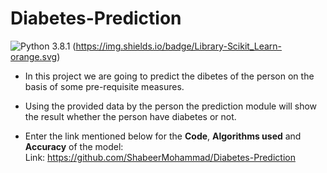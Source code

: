 # Diabetes-Prediction
![Python 3.8.1](https://img.shields.io/badge/Python-3.8.1-red.svg) (https://img.shields.io/badge/Library-Scikit_Learn-orange.svg)


* In this project we are going to predict the dibetes of the person on the basis of some pre-requisite measures.

* Using the provided data by the person the prediction module will show the result whether the person have diabetes or not.

* Enter the link mentioned below for the __Code__, __Algorithms used__ and __Accuracy__ of the model:<br />
Link: https://github.com/ShabeerMohammad/Diabetes-Prediction